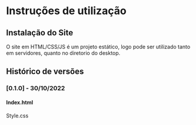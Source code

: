 # Instruções de utilização

## Instalação do Site

O site em HTML/CSS/JS é um projeto estático, logo pode ser utilizado tanto em servidores, quanto no diretorio do desktop.

## Histórico de versões

### [0.1.0] - 30/10/2022
#### Index.html
Style.css

